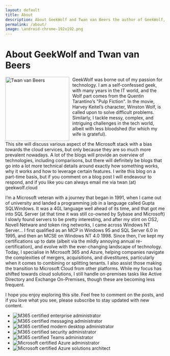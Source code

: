 ```yaml
---
layout: default
title: About
description: About GeekWolf and Twan van Beers the author of GeekWolf, your site that focuses on the Microsoft stack, in particular identity
permalink: /about/
image: \android-chrome-192x192.png
---
```


<h1>About GeekWolf and Twan van Beers</h1>

<div align="left">
  <img src="/assets/images/about-twan.jpg" alt="Twan van Beers" style="float: left; margin-right: 10px; width:200px" />
 

<p>GeekWolf was borne out of my passion for technology.  I am a self-confessed geek, with many years in the IT world, and the Wolf part comes from the Quentin Tarantino’s "Pulp Fiction".   In the movie, Harvey Keitel’s character, Winston Wolf, is called upon to solve difficult problems. Similarly, I tackle messy, complex, and intriguing challenges in the tech world, albeit with less bloodshed (for which my wife is grateful).</p>

<p>This site will discuss various aspect of the Microsoft stack with a bias towards the cloud services, but only because they are so much more prevalent nowadays.  A lot of the blogs will provide an overview of technologies, including comparisons, but there will definitely be blogs that go into a lot more technical details around exactly how something works, why it works and how to leverage certain features.   I write this blog on a part-time basis, but if you comment on a blog post I will endeavour to respond, and if you like you can always email me via twan (at) geekwolf.cloud</p>

<p>I’m a Microsoft veteran with a journey that began in 1991, when I came out of university and landed a programming job in a language called Gupta SQLWindows.  It was a 4GL language well ahead of its time, and that got me into SQL Server (at that time it was still co-owned by Sybase and Microsoft)   I slowly found servers to be pretty interesting, and after my stint on OS2, Novell Netware and token ring networks, I came across Windows NT Server...  I first qualified as an MCP in Windows 95 and SQL Server 6.0 in 1995, and then an MCSE on Windows NT 4.0 1998. Since then, I’ve kept my certifications up to date (albeit via the mildly annoying annual re-certification), and evolve with the ever-changing landscape of technology.  Today, I specialise in Microsoft 365 and Azure, helping companies navigate the complexities of mergers, acquisitions, and divestitures, particularly when it comes to combining or splitting tenants. I also assist those making the transition to Microsoft Cloud from other platforms. While my focus has shifted towards cloud solutions, I still handle on-premises tasks like Active Directory and Exchange On-Premises, though these are becoming less frequent.</p>


<p>I hope you enjoy exploring this site. Feel free to comment on the posts, and if you love what you see, please subscribe to stay updated with new content.</p>

<div><ul class="twan-badge-wrapper">
<li><img class="twan-badge" src="/assets/images/microsoft-365-certified-enterprise-administrator-expert.png" alt="M365 certified enterprise administrator" /></li>
<li><img class="twan-badge" src="/assets/images/microsoft-365-certified-messaging-administrator-associate.png" alt="M365 certified messaging administrator" /></li>
<li><img class="twan-badge" src="/assets/images/microsoft-365-certified-modern-desktop-administrator-associate.png" alt="M365 certified modern desktop administrator" /></li>
<li><img class="twan-badge" src="/assets/images/microsoft-365-certified-security-administrator-asso.png" alt="M365 certified security administrator" /></li>
<li><img class="twan-badge" src="/assets/images/microsoft-365-certified-teams-administrator-associate.png" alt="M365 certified Teams administrator" /></li>
<li><img class="twan-badge" src="/assets/images/microsoft-certified-azure-administrator-associate.2.png" alt="Microsoft certified Azure administrator" /></li>
<li><img class="twan-badge" src="/assets/images/microsoft-certified-azure-solutions-architect-expert.1.png" alt="Microsoft certified Azure solutions architect" /></li>
</ul></div>

</div>

